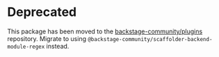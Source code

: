 # Deprecated

This package has been moved to the [backstage-community/plugins](https://github.com/backstage/community-plugins) repository. Migrate to using `@backstage-community/scaffolder-backend-module-regex` instead.
